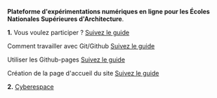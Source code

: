 ﻿---
layout: default
---

**Plateforme d'expérimentations numériques en ligne pour les Écoles Nationales Supérieures d'Architecture**. 

**1.** Vous voulez participer ? [Suivez le guide](git)

  Comment travailler avec Git/Github [Suivez le guide](comment)

  Utiliser les Github-pages [Suivez le guide](utiliser)

  Création de la page d'accueil du site [Suivez le guide](creation)


**2.** [Cyberespace](cyberspace)

